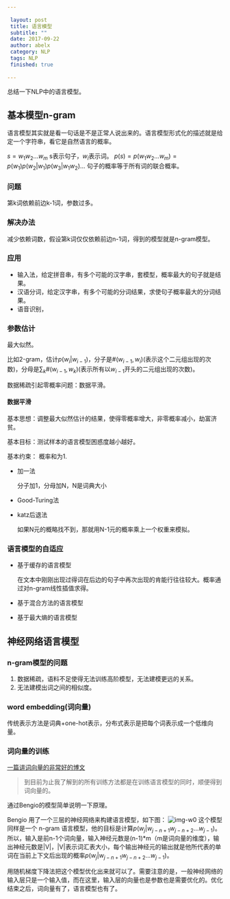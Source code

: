 ```yaml
---
 
 layout: post
 title: 语言模型
 subtitle: ""
 date: 2017-09-22 
 author: abelx 
 category: NLP
 tags: NLP
 finished: true 
 
--- 
```


总结一下NLP中的语言模型。
## 基本模型n-gram
语言模型其实就是看一句话是不是正常人说出来的。语言模型形式化的描述就是给定一个字符串，看它是自然语言的概率。

$s=w_1w_2...w_m$
s表示句子，$w_i$表示词。
$p(s)=p(w_1w_2...w_m)=p(w_1)p(w_2|w_1)p(w_3|w_1w_2)...$
句子的概率等于所有词的联合概率。
### 问题
第k词依赖前边k-1词，参数过多。
### 解决办法
减少依赖词数，假设第k词仅仅依赖前边n-1词，得到的模型就是n-gram模型。

### 应用
- 输入法，给定拼音串，有多个可能的汉字串，套模型，概率最大的句子就是结果。
- 汉语分词，给定汉字串，有多个可能的分词结果，求使句子概率最大的分词结果。
- 语音识别，

### 参数估计
最大似然。

比如2-gram，估计$p(w_i|w_{i-1})$，分子是$\#(w_{i-1}, w_i)$(表示这个二元组出现的次数)，分母是$\sum_k\#(w_{i-1}, w_k)$(表示所有以$w_{i-1}$开头的二元组出现的次数)。

数据稀疏引起零概率问题：数据平滑。

#### 数据平滑
基本思想：调整最大似然估计的结果，使得零概率增大，非零概率减小，劫富济贫。

基本目标：测试样本的语言模型困惑度越小越好。

基本约束： 概率和为1.

- 加一法

	分子加1，分母加N，N是词典大小
- Good-Turing法
- katz后退法

	如果N元的概略找不到，那就用N-1元的概率乘上一个权重来模拟。

### 语言模型的自适应
- 基于缓存的语言模型

	在文本中刚刚出现过得词在后边的句子中再次出现的肯能行往往较大。概率通过对n-gram线性插值求得。
- 基于混合方法的语言模型
- 基于最大熵的语言模型

## 神经网络语言模型
### n-gram模型的问题
1. 数据稀疏，语料不足使得无法训练高阶模型，无法建模更远的关系。
2. 无法建模出词之间的相似度。

### word embedding(词向量)
传统表示方法是词典+one-hot表示，分布式表示是把每个词表示成一个低维向量。

### 词向量的训练
[一篇讲词向量的非常好的博文](http://licstar.net/archives/328)
> 到目前为止我了解到的所有训练方法都是在训练语言模型的同时，顺便得到词向量的。

通过Bengio的模型简单说明一下原理。

Bengio 用了一个三层的神经网络来构建语言模型，如下图：
![img-w0](bengio.png)
这个模型同样是一个 n-gram 语言模型，他的目标是计算$p(w_j|w_{j-n+1}w_{j-n+2}...w_{j-1})$。所以，输入是前n-1个词向量，输入神经元数是(n-1)*m（m是词向量的维度），输出神经元数是|V|，|V|表示词汇表大小，每个输出神经元的输出就是他所代表的单词在当前上下文后出现的概率$p(w_j|w_{j-n+1}w_{j-n+2}...w_{j-1})$。

用随机梯度下降法把这个模型优化出来就可以了。需要注意的是，一般神经网络的输入层只是一个输入值，而在这里，输入层的向量也是参数也是需要优化的。优化结束之后，词向量有了，语言模型也有了。




